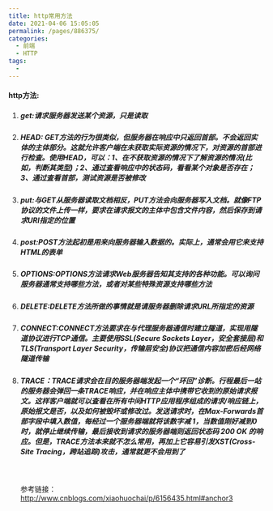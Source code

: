 ```yaml
---
title: http常用方法
date: 2021-04-06 15:05:05
permalink: /pages/886375/
categories:
  - 前端
  - HTTP
tags:
  - 
---
```

#### http方法:

1. ##### get:请求服务器发送某个资源，只是读取

2. ##### HEAD: GET方法的行为很类似，但服务器在响应中只返回首部。不会返回实体的主体部分。这就允许客户端在未获取实际资源的情况下，对资源的首部进行检査。使用HEAD，可以：1、在不获取资源的情况下了解资源的情况(比如，判断其类型)；2、通过査看响应中的状态码，看看某个对象是否存在；3、通过査看首部，测试资源是否被修改

3. ##### put:与GET从服务器读取文档相反，PUT方法会向服务器写入文档。就像FTP协议的文件上传一样，要求在请求报文的主体中包含文件内容，然后保存到请求URI指定的位置

4. ##### post:POST方法起初是用来向服务器输入数据的。实际上，通常会用它来支持HTML的表单

5. ##### **OPTIONS**:OPTIONS方法请求Web服务器告知其支持的各种功能。可以询问服务器通常支持哪些方法，或者对某些特殊资源支持哪些方法

6. ##### DELETE:DELETE方法所做的事情就是请服务器删除请求URL所指定的资源

7. ##### **CONNECT**:CONNECT方法要求在与代理服务器通信时建立隧道，实现用隧道协议进行TCP通信。主要使用SSL(Secure Sockets Layer，安全套接层)和TLS(Transport Layer Security，传输层安全)协议把通信内容加密后经网络隧道传输

8. ##### TRACE：TRACE请求会在目的服务器端发起一个“环回”诊断。行程最后一站的服务器会弹回一条TRACE响应，并在响应主体中携带它收到的原始请求报文。这样客户端就可以査看在所有中间HTTP应用程序组成的请求/响应链上，原始报文是否，以及如何被毁坏或修改过。发送请求时，在Max-Forwards首部字段中填入数值，每经过一个服务器端就将该数字减 1，当数值刚好减到0时，就停止继续传输，最后接收到请求的服务器端则返回状态码 200 OK 的响应。但是，TRACE方法本来就不怎么常用，再加上它容易引发XST(Cross-Site Tracing，跨站追踪)攻击，通常就更不会用到了

   ​

   参考链接：http://www.cnblogs.com/xiaohuochai/p/6156435.html#anchor3

